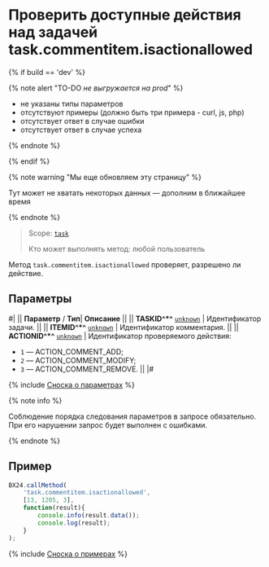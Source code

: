 # Проверить доступные действия над задачей task.commentitem.isactionallowed

{% if build == 'dev' %}

{% note alert "TO-DO _не выгружается на prod_" %}

- не указаны типы параметров
- отсутствуют примеры (должно быть три примера - curl, js, php)
- отсутствует ответ в случае ошибки
- отсутствует ответ в случае успеха

{% endnote %}

{% endif %}

{% note warning "Мы еще обновляем эту страницу" %}

Тут может не хватать некоторых данных — дополним в ближайшее время

{% endnote %}

> Scope: [`task`](../../scopes/permissions.md)
>
> Кто может выполнять метод: любой пользователь

Метод `task.commentitem.isactionallowed` проверяет, разрешено ли действие.

## Параметры

#|
||  **Параметр** / **Тип**| **Описание** ||
|| **TASKID^*^**
[`unknown`](../../data-types.md) | Идентификатор задачи. ||
|| **ITEMID^*^**
[`unknown`](../../data-types.md) | Идентификатор комментария. ||
|| **ACTIONID^*^**
[`unknown`](../../data-types.md) | Идентификатор проверяемого действия:
- `1` — ACTION_COMMENT_ADD; 
- `2` — ACTION_COMMENT_MODIFY; 
- `3` — ACTION_COMMENT_REMOVE. ||
|#

{% include [Сноска о параметрах](../../../_includes/required.md) %}

{% note info %}

Соблюдение порядка следования параметров в запросе обязательно. При его нарушении запрос будет выполнен с ошибками.

{% endnote %}

## Пример

```js
BX24.callMethod(
    'task.commentitem.isactionallowed',
    [13, 1205, 3],
    function(result){
        console.info(result.data());
        console.log(result);
    }
);
```
{% include [Сноска о примерах](../../../_includes/examples.md) %}